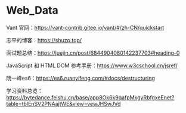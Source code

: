 # Web_Data

Vant 官网：https://vant-contrib.gitee.io/vant/#/zh-CN/quickstart

志平的博客：https://shuzp.top/

面试题总结：https://juejin.cn/post/6844904080142237703#heading-0

JavaScript 和 HTML DOM 参考手册：https://www.w3cschool.cn/jsref/

阮一峰es6：https://es6.ruanyifeng.com/#docs/destructuring

学习资料总览：https://bytedance.feishu.cn/base/app8Ok6k9qafpMkgyRbfgxeEnet?table=tblEnSV2PNAajtWE&view=vewJHSwJVd

